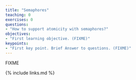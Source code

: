 ```yaml
---
title: "Semaphores"
teaching: 0
exercises: 0
questions:
- "How to support atomicity with semaphores?"
objectives:
- "First learning objective. (FIXME)"
keypoints:
- "First key point. Brief Answer to questions. (FIXME)"
---
```

FIXME

{% include links.md %}

